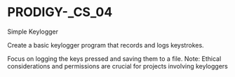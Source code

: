 # PRODIGY-_CS_04
Simple Keylogger

Create a basic keylogger program that records and logs keystrokes.

Focus on logging the keys pressed and saving them to a file. Note: Ethical considerations and permissions are crucial for projects involving keyloggers

